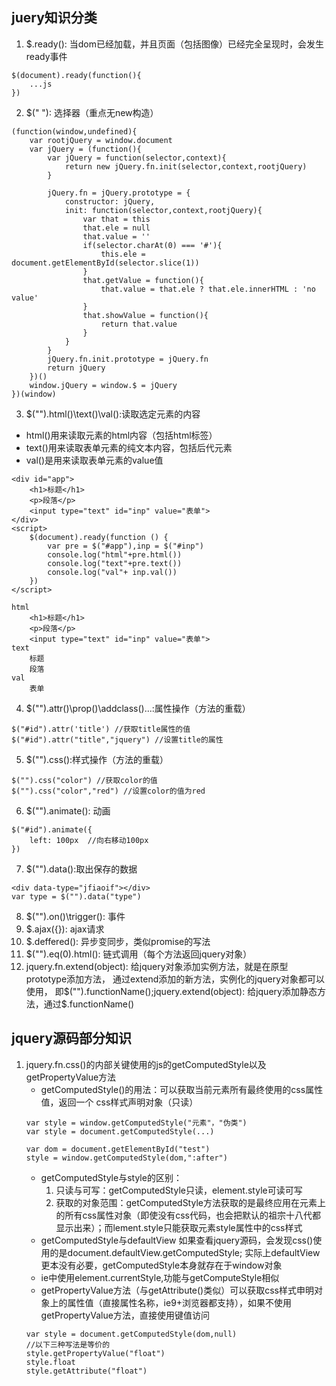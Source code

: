 ## juery知识分类
1. $.ready(): 当dom已经加载，并且页面（包括图像）已经完全呈现时，会发生ready事件
```
$(document).ready(function(){
    ...js
})
```
2. $(" "): 选择器（重点无new构造）
```
(function(window,undefined){
    var rootjQuery = window.document
    var jQuery = (function(){
        var jQuery = function(selector,context){
            return new jQuery.fn.init(selector,context,rootjQuery)
        }

        jQuery.fn = jQuery.prototype = {
            constructor: jQuery,
            init: function(selector,context,rootjQuery){
                var that = this
                that.ele = null
                that.value = ''
                if(selector.charAt(0) === '#'){
                    this.ele = document.getElementById(selector.slice(1))
                }
                that.getValue = function(){
                    that.value = that.ele ? that.ele.innerHTML : 'no value'
                }
                that.showValue = function(){
                    return that.value
                }
            }
        }
        jQuery.fn.init.prototype = jQuery.fn
        return jQuery
    })()
    window.jQuery = window.$ = jQuery
})(window)
```
3. $("").html()\text()\val():读取选定元素的内容
- html()用来读取元素的html内容（包括html标签）
- text()用来读取表单元素的纯文本内容，包括后代元素
- val()是用来读取表单元素的value值
```
<div id="app">
    <h1>标题</h1>
    <p>段落</p>
    <input type="text" id="inp" value="表单">
</div>
<script>
    $(document).ready(function () {
        var pre = $("#app"),inp = $("#inp")
        console.log("html"+pre.html())
        console.log("text"+pre.text())
        console.log("val"+ inp.val())
    })
</script>

html
    <h1>标题</h1>
    <p>段落</p>
    <input type="text" id="inp" value="表单">
text
    标题
    段落
val
    表单
```
4. $("").attr()\prop()\addclass()...:属性操作（方法的重载）
```
$("#id").attr('title') //获取title属性的值
$("#id").attr("title","jquery") //设置title的属性
```
5. $("").css():样式操作（方法的重载）
```
$("").css("color") //获取color的值
$("").css("color","red") //设置color的值为red
```
6. $("").animate(): 动画
```
$("#id").animate({
    left: 100px  //向右移动100px
})
```
7. $("").data():取出保存的数据
```
<div data-type="jfiaoif"></div>
var type = $("").data("type")
```
8. $("").on()\trigger(): 事件
9. $.ajax({}): ajax请求
10. $.deffered(): 异步变同步，类似promise的写法
11. $("").eq(0).html(): 链式调用（每个方法返回jquery对象）
12. jquery.fn.extend(object): 给jquery对象添加实例方法，就是在原型prototype添加方法， 通过extend添加的新方法，实例化的jquery对象都可以使用，
即$("").functionName();jquery.extend(object): 给jquery添加静态方法，通过$.functionName()

## jquery源码部分知识
1. jquery.fn.css()的内部关键使用的js的getComputedStyle以及getPropertyValue方法
    - getComputedStyle()的用法：可以获取当前元素所有最终使用的css属性值，返回一个
    css样式声明对象（只读）
    ```
    var style = window.getComputedStyle("元素"，"伪类")
    var style = document.getComputedStyle(...)

    var dom = document.getElementById("test")
    style = window.getComputedStyle(dom,":after")
    ```
    - getComputedStyle与style的区别：
        1. 只读与可写：getComputedStyle只读，element.style可读可写
        2. 获取的对象范围：getComputedStyle方法获取的是最终应用在元素上的所有css属性对象（即使没有css代码，也会把默认的祖宗十八代都
        显示出来）；而lement.style只能获取元素style属性中的css样式
    - getComputedStyle与defaultView
        如果查看jquery源码，会发现css()使用的是document.defaultView.getComputedStyle;
        实际上defaultView更本没有必要，getComputedStyle本身就存在于window对象
    - ie中使用element.currentStyle,功能与getComputeStyle相似
    - getPropertyValue方法（与getAttribute()类似）可以获取css样式申明对象上的属性值（直接属性名称，ie9+浏览器都支持），如果不使用getPropertyValue方法，直接使用键值访问
    ```
    var style = document.getComputedStyle(dom,null)
    //以下三种写法是等价的
    style.getPropertyValue("float")
    style.float
    style.getAttribute("float")
    ```

